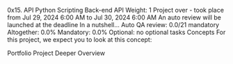 0x15. API
Python
Scripting
Back-end
API
 Weight: 1
 Project over - took place from Jul 29, 2024 6:00 AM to Jul 30, 2024 6:00 AM
 An auto review will be launched at the deadline
In a nutshell…
Auto QA review: 0.0/21 mandatory
Altogether:  0.0%
Mandatory: 0.0%
Optional: no optional tasks
Concepts
For this project, we expect you to look at this concept:

Portfolio Project Deeper Overview
